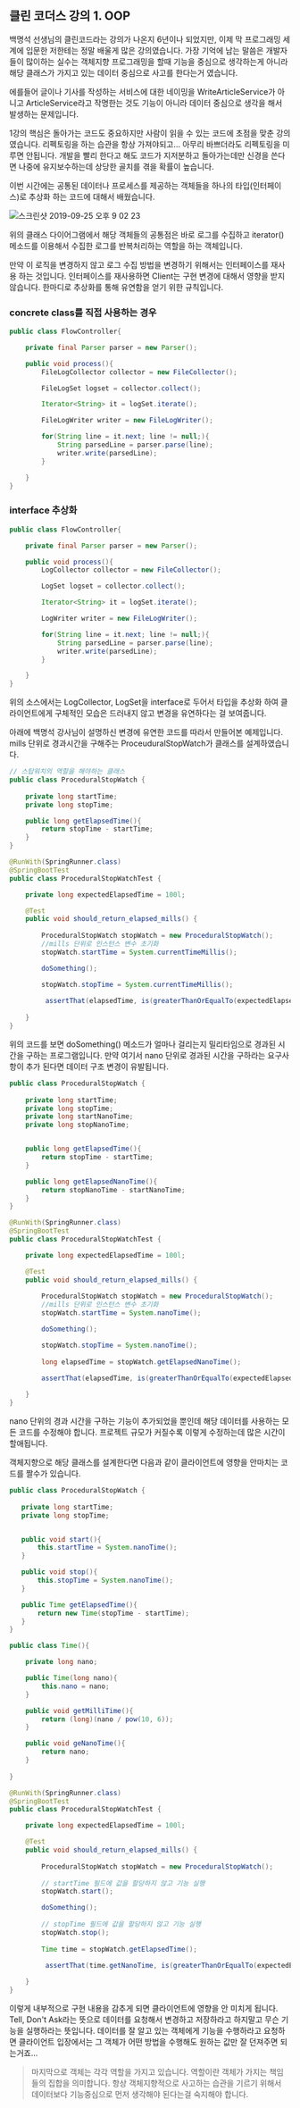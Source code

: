 ## 클린 코더스 강의 1. OOP 

백명석 선생님의 클린코드라는 강의가 나온지 6년이나 되었지만, 이제 막 프로그래밍 세계에 입문한 저한테는 정말 배울게 많은 강의였습니다. 가장 기억에 남는 말씀은 개발자들이 많이하는 실수는 객체지향 프로그래밍을 할때 기능을 중심으로 생각하는게 아니라 해당 클래스가 가지고 있는 데이터 중심으로 사고를 한다는거 였습니다.

에를들어 글이나 기사를 작성하는 서비스에 대한 네이밍을  WriteArticleService가 아니고 ArticleService라고 작명한는 것도 기능이 아니라 데이터 중심으로 생각을 해서 발생하는 문제입니다. 

1강의 핵심은 돌아가는 코드도 중요하지만 사람이 읽을 수 있는 코드에 초점을 맞춘 강의였습니다. 리펙토링을 하는 습관을 항상 가져야되고... 아무리 바쁘더라도 리펙토링을 미루면 안됩니다. 개발을 빨리 한다고 해도 코드가 지저분하고 돌아가는데만 신경을 쓴다면 나중에 유지보수하는데 상당한 골치를 겪을 확률이 높습니다. 

이번 시간에는 공통된 데이터나 프로세스를 제공하는 객체들을 하나의 타입(인터페이스)로 추상화 하는 코드에 대해서 배웠습니다.

![스크린샷 2019-09-25 오후 9 02 23](https://user-images.githubusercontent.com/22395934/65599090-00270d00-dfd8-11e9-82a8-8f4ded70500c.png)

위의 클래스 다이어그램에서 해당 객체들의 공통점은 바로 로그를 수집하고 iterator() 메소드를 이용해서 수집한 로그를 반복처리하는 역할을 하는 객체입니다.

만약 이 로직을 변경하지 않고 로그 수집 방법을 변경하기 위해서는 인터페이스를 재사용 하는 것입니다. 인터페이스를 재사용하면 Client는 구현 변경에 대해서 영향을 받지 않습니다. 한마디로 추상화를 통해 유연함을 얻기 위한 규칙입니다. 

### concrete class를 직접 사용하는 경우
```java
public class FlowController{

    private final Parser parser = new Parser();

    public void process(){
        FileLogCollector collector = new FileCollector();

        FileLogSet logset = collector.collect();

        Iterator<String> it = logSet.iterate();

        FileLogWriter writer = new FileLogWriter();

        for(String line = it.next; line != null;){
            String parsedLine = parser.parse(line);
            writer.write(parsedLine);
        }

    }
}
```
### interface 추상화
```java
public class FlowController{

    private final Parser parser = new Parser();

    public void process(){
        LogCollector collector = new FileCollector();

        LogSet logset = collector.collect();

        Iterator<String> it = logSet.iterate();

        LogWriter writer = new FileLogWriter();

        for(String line = it.next; line != null;){
            String parsedLine = parser.parse(line);
            writer.write(parsedLine);
        }

    }
}
```

위의 소스에서는 LogCollector, LogSet을 interface로 두어서 타입을 추상화 하여 클라이언트에게 구체적인 모습은 드러내지 않고 변경을 유연하다는 걸 보여줍니다.

아래에 백명석 강사님이 설명하신 변경에 유연한 코드를 따라서 만들어본 예제입니다.
mills 단위로 경과시간을 구해주는 ProceuduralStopWatch가 클래스를 설계하였습니다.

```java
// 스탑워치의 역할을 해야하는 클래스
public class ProceduralStopWatch {
    
    private long startTime;
    private long stopTime;

    public long getElapsedTime(){
        return stopTime - startTime;
    }
}
```


```java
@RunWith(SpringRunner.class)
@SpringBootTest
public class ProceduralStopWatchTest {

    private long expectedElapsedTime = 100l;

    @Test
    public void should_return_elapsed_mills() {
        
        ProceduralStopWatch stopWatch = new ProceduralStopWatch();
        //mills 단위로 인스턴스 변수 초기화
        stopWatch.startTime = System.currentTimeMillis();

        doSomething();

        stopWatch.stopTime = System.currentTimeMillis();
       
         assertThat(elapsedTime, is(greaterThanOrEqualTo(expectedElapsedTime);
    
    }
}
```
위의 코드를 보면 doSomething() 메소드가 얼마나 걸리는지 밀리타임으로 경과된 시간을 구하는 프로그램입니다. 만약 여기서 nano 단위로 경과된 시간을 구하라는 요구사항이 추가 된다면 데이터 구조 변경이 유발됩니다.

```java
public class ProceduralStopWatch {
    
    private long startTime;
    private long stopTime;
    private long startNanoTime;
    private long stopNanoTime;


    public long getElapsedTime(){
        return stopTime - startTime;
    }

    public long getElapsedNanoTime(){
        return stopNanoTime - startNanoTime;
    }   
}
```

```java
@RunWith(SpringRunner.class)
@SpringBootTest
public class ProceduralStopWatchTest {

    private long expectedElapsedTime = 100l;

    @Test
    public void should_return_elapsed_mills() {
        
        ProceduralStopWatch stopWatch = new ProceduralStopWatch();
        //mills 단위로 인스턴스 변수 초기화
        stopWatch.startTime = System.nanoTime();

        doSomething();

        stopWatch.stopTime = System.nanoTime();
       
        long elapsedTime = stopWatch.getElapsedNanoTime();

        assertThat(elapsedTime, is(greaterThanOrEqualTo(expectedElapsedTime * (long)pow(10, 6))));
    
    }
}
```

 nano 단위의 경과 시간을 구하는 기능이 추가되었을 뿐인데 해당 데이터를 사용하는 모든 코드를 수정해야 합니다. 프로젝트 규모가 커질수록 이렇게 수정하는데 많은 시간이 할애됩니다. 

 객체지향으로 해당 클래스를 설계한다면 다음과 같이 클라이언트에 영향을 안마치는 코드를 짤수가 있습니다.
 
 ```java
public class ProceduralStopWatch {
    
    private long startTime;
    private long stopTime;


    public void start(){
        this.startTime = System.nanoTime();
    }

    public void stop(){
        this.stopTime = System.nanoTime();
    }

    public Time getElapsedTime(){
        return new Time(stopTime - startTime);
    }
}
 ```

```java
public class Time(){

    private long nano;

    public Time(long nano){
        this.nano = nano;
    }

    public void getMilliTime(){
        return (long)(nano / pow(10, 6));
    }

    public void geNanoTime(){
        return nano;
    }
    
}
```

```java
@RunWith(SpringRunner.class)
@SpringBootTest
public class ProceduralStopWatchTest {

    private long expectedElapsedTime = 100l;

    @Test
    public void should_return_elapsed_mills() {
        
        ProceduralStopWatch stopWatch = new ProceduralStopWatch();
        
        // startTime 필드에 값을 할당하지 않고 기능 실행
        stopWatch.start();

        doSomething();
       
        // stopTime 필드에 값을 할당하지 않고 기능 실행
        stopWatch.stop();
       
        Time time = stopWatch.getElapsedTime();    

         assertThat(time.getNanoTime, is(greaterThanOrEqualTo(expectedElapsedTime * (long)pow(10, 6))));
    
    }
}
```

이렇게 내부적으로 구현 내용을 감추게 되면 클라이언트에 영향을 안 미치게 됩니다.
Tell, Don't Ask라는 뜻으로 데이터를 요청해서 변경하고 저장하라고 하지말고 무슨 기능을 실행하라는 뜻입니다. 데이터를 잘 알고 있는 객체에게 기능을 수행하라고 요청하면 클라이언트 입장에서는 그 객체가 어떤 방법을 수행해도 원하는 값만 잘 던져주면 되는거죠...

> 마지막으로 객체는 각각 역할을 가지고 있습니다. 역할이란 객체가 가지는 책임들의 집합을 의미합니다. 항상 객체지향적으로 사고하는 습관을 기르기 위해서 데이터보다 기능중심으로 먼저 생각해야 된다는걸 숙지해야 합니다.





